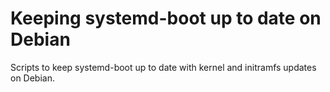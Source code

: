 # Keeping systemd-boot up to date on Debian

Scripts to keep systemd-boot up to date with kernel and initramfs 
updates on Debian.
